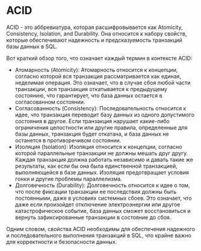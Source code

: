 # ACID

ACID - это аббревиатура, которая расшифровывается как Atomicity, Consistency, Isolation, and Durability. Она относится к набору свойств, которые обеспечивают надежность и предсказуемость транзакций базы данных в SQL.

Вот краткий обзор того, что означает каждый термин в контексте ACID:

- Атомарность (Atomicity): Атомарность относится к концепции, согласно которой вся транзакция рассматривается как единая, неделимая операция. Это означает, что в случае сбоя любой части транзакции, вся транзакция откатывается к предыдущему состоянию, что гарантирует, что база данных остается в согласованном состоянии.
- Согласованность (Consistency): Последовательность относится к идее, что транзакция переводит базу данных из одного допустимого состояния в другое. Если транзакция нарушает какие-либо ограничения целостности или другие правила, определенные для базы данных, транзакция будет откатана, и база данных не останется в противоречивом состоянии.
- Изоляция (Isolation): Изоляция относится к концепции, согласно которой параллельные транзакции не должны мешать друг другу. Каждая транзакция должна работать независимо и давать такие же результаты, как если бы она была единственной транзакцией, выполняющейся в базе данных. Изоляция предотвращает условия гонки и другие проблемы параллелизма.
- Долговечность (Durability): Долговечность относится к идее о том, что после фиксации транзакции ее последствия должны быть постоянными, даже в условиях системных сбоев. Это означает, что даже если произойдет отключение электроэнергии или другое катастрофическое событие, база данных сможет восстановиться и вернуть зафиксированные транзакции в состояние до сбоя.

Одним словом, свойства ACID необходимы для обеспечения надежного и последовательного выполнения транзакций в SQL, что крайне важно для корректности и безопасности данных.

